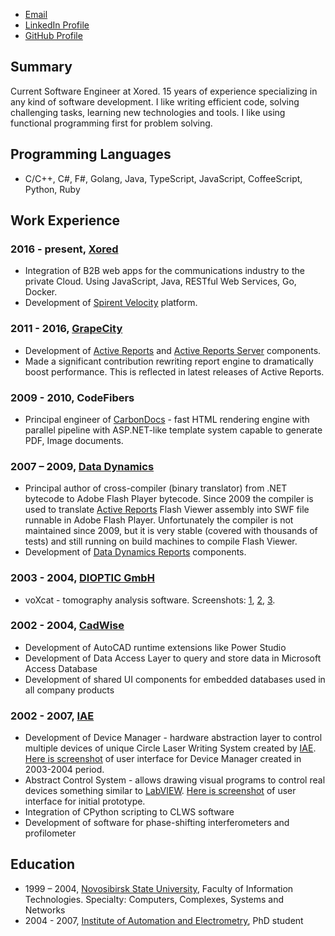* [Email](mailto:stodyshev@gmail.com)
* [LinkedIn Profile](https://www.linkedin.com/in/sergeytodyshev)
* [GitHub Profile](https://github.com/sergeyt)

## Summary

Current Software Engineer at Xored. 15 years of experience specializing in any kind of software development.
I like writing efficient code, solving challenging tasks, learning new technologies and tools.
I like using functional programming first for problem solving.

## Programming Languages

* C/C++, C#, F#, Golang, Java, TypeScript, JavaScript, CoffeeScript, Python, Ruby

## Work Experience

### 2016 - present, [Xored](http://www.xored.com/)

* Integration of B2B web apps for the communications industry to the private Cloud. Using JavaScript, Java, RESTful Web Services, Go, Docker.
* Development of [Spirent Velocity](https://www.spirent.com/Products/velocity) platform.

### 2011 - 2016, [GrapeCity](http://www.grapecity.com/us/)

* Development of [Active Reports](http://activereports.grapecity.com/) and [Active Reports Server](http://activereports.grapecity.com/Products/ActiveReportsServer/) components.
* Made a significant contribution rewriting report engine to dramatically boost performance. This is reflected in latest releases of Active Reports.

### 2009 - 2010, CodeFibers

* Principal engineer of [CarbonDocs](http://carbondocs.com/) - fast HTML rendering engine with parallel pipeline with ASP.NET-like template system capable to generate PDF, Image documents.

### 2007 – 2009, [Data Dynamics](http://www.datadynamics.com)

* Principal author of cross-compiler (binary translator) from .NET bytecode to Adobe Flash Player bytecode. Since 2009 the compiler is used to translate [Active Reports](http://www.componentone.com/SuperProducts/ActiveReports/) Flash Viewer assembly into SWF file runnable in Adobe Flash Player. Unfortunately the compiler is not maintained since 2009, but it is very stable (covered with thousands of tests) and still running on build machines to compile Flash Viewer.
* Development of [Data Dynamics Reports](http://www.datadynamics.com/Products/DDRPT/Overview.aspx) components.

### 2003 - 2004, [DIOPTIC GmbH](http://dioptic.de/)

* voXcat - tomography analysis software. Screenshots: [1](https://sergeyt.github.io/voxcat/1.jpg), [2](https://sergeyt.github.io/voxcat/2.jpg), [3](https://sergeyt.github.io/voxcat/3.jpg).

### 2002 - 2004, [CadWise](http://cadwise-n.ru/)

* Development of AutoCAD runtime extensions like Power Studio
* Development of Data Access Layer to query and store data in Microsoft Access Database
* Development of shared UI components for embedded databases used in all company products

### 2002 - 2007, [IAE](http://www.iae.nsk.su/index.php/en)

* Development of Device Manager - hardware abstraction layer to control multiple devices of unique Circle Laser Writing System created by [IAE](http://www.iae.nsk.su/index.php/en). [Here is screenshot](https://sergeyt.github.io/iae/dm.jpg) of user interface for Device Manager created in 2003-2004 period.
* Abstract Control System - allows drawing visual programs to control real devices something similar to [LabVIEW](http://www.ni.com/labview/). [Here is screenshot](https://sergeyt.github.io/iae/dd.jpg) of user interface for initial prototype.
* Integration of CPython scripting to CLWS software
* Development of software for phase-shifting interferometers and profilometer

## Education

* 1999 – 2004, [Novosibirsk State University](http://www.nsu.ru/exp/index.jz?lang=en), Faculty of Information Technologies. Specialty: Computers, Complexes, Systems and Networks
* 2004 - 2007, [Institute of Automation and Electrometry](http://www.iae.nsk.su/index.php/en), PhD student
